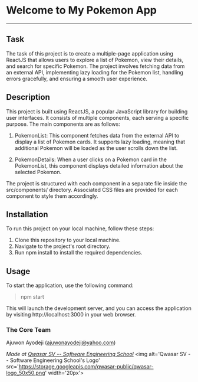 # Welcome to My Pokemon App
***
## Task
The task of this project is to create a multiple-page application using ReactJS that allows users to explore a list of Pokemon, view their details, and search for specific Pokemon. The project involves fetching data from an external API, implementing lazy loading for the Pokemon list, handling errors gracefully, and ensuring a smooth user experience.

## Description
This project is built using ReactJS, a popular JavaScript library for building user interfaces. It consists of multiple components, each serving a specific purpose. The main components are as follows:

1. PokemonList: This component fetches data from the external API to display a list of Pokemon cards. It supports lazy loading, meaning that additional Pokemon will be loaded as the user scrolls down the list.

2. PokemonDetails: When a user clicks on a Pokemon card in the PokemonList, this component displays detailed information about the selected Pokemon.

The project is structured with each component in a separate file inside the src/components/ directory. Associated CSS files are provided for each component to style them accordingly.

## Installation
To run this project on your local machine, follow these steps:

1. Clone this repository to your local machine.
2. Navigate to the project's root directory.
3. Run npm install to install the required dependencies.

## Usage
To start the application, use the following command:

> npm start

This will launch the development server, and you can access the application by visiting http://localhost:3000 in your web browser.

### The Core Team
 Ajuwon Ayodeji (ajuwonayodeji@yahoo.com)

<span><i>Made at <a href='https://qwasar.io'>Qwasar SV -- Software Engineering School</a></i></span>
<span><img alt='Qwasar SV -- Software Engineering School's Logo' src='https://storage.googleapis.com/qwasar-public/qwasar-logo_50x50.png' width='20px'></span>
